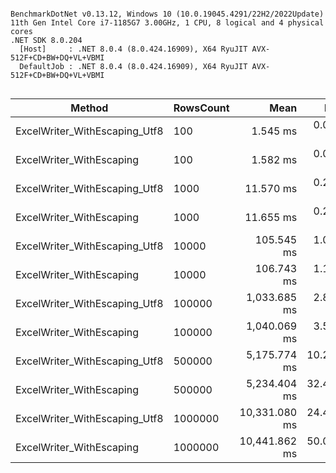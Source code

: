 ```

BenchmarkDotNet v0.13.12, Windows 10 (10.0.19045.4291/22H2/2022Update)
11th Gen Intel Core i7-1185G7 3.00GHz, 1 CPU, 8 logical and 4 physical cores
.NET SDK 8.0.204
  [Host]     : .NET 8.0.4 (8.0.424.16909), X64 RyuJIT AVX-512F+CD+BW+DQ+VL+VBMI
  DefaultJob : .NET 8.0.4 (8.0.424.16909), X64 RyuJIT AVX-512F+CD+BW+DQ+VL+VBMI


```
| Method                        | RowsCount | Mean          | Error      | StdDev     | Version | Allocated  |
|------------------------------ |---------- |--------------:|-----------:|-----------:|-------- |-----------:|
| ExcelWriter_WithEscaping_Utf8 | 100       |      1.545 ms |  0.0287 ms |  0.0268 ms | 1.5.1   |   15.18 KB |
| ExcelWriter_WithEscaping      | 100       |      1.582 ms |  0.0238 ms |  0.0185 ms | 1.5.1   |   15.34 KB |
| ExcelWriter_WithEscaping_Utf8 | 1000      |     11.570 ms |  0.2313 ms |  0.2375 ms | 1.5.1   |   15.76 KB |
| ExcelWriter_WithEscaping      | 1000      |     11.655 ms |  0.2206 ms |  0.2064 ms | 1.5.1   |   15.49 KB |
| ExcelWriter_WithEscaping_Utf8 | 10000     |    105.545 ms |  1.0024 ms |  0.8371 ms | 1.5.1   |   40.68 KB |
| ExcelWriter_WithEscaping      | 10000     |    106.743 ms |  1.1740 ms |  1.0981 ms | 1.5.1   |   39.51 KB |
| ExcelWriter_WithEscaping_Utf8 | 100000    |  1,033.685 ms |  2.8644 ms |  2.3919 ms | 1.5.1   |  286.36 KB |
| ExcelWriter_WithEscaping      | 100000    |  1,040.069 ms |  3.5074 ms |  3.1093 ms | 1.5.1   |   281.7 KB |
| ExcelWriter_WithEscaping_Utf8 | 500000    |  5,175.774 ms | 10.2418 ms |  9.0791 ms | 1.5.1   | 2371.66 KB |
| ExcelWriter_WithEscaping      | 500000    |  5,234.404 ms | 32.4442 ms | 30.3484 ms | 1.5.1   | 2365.66 KB |
| ExcelWriter_WithEscaping_Utf8 | 1000000   | 10,331.080 ms | 24.4270 ms | 19.0710 ms | 1.5.1   | 2750.41 KB |
| ExcelWriter_WithEscaping      | 1000000   | 10,441.862 ms | 50.0232 ms | 46.7917 ms | 1.5.1   | 2719.27 KB |

